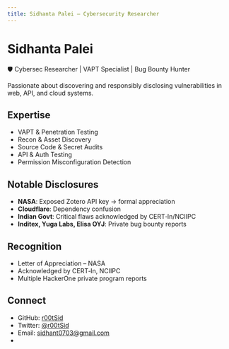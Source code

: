 ```yaml
---
title: Sidhanta Palei – Cybersecurity Researcher
---
```


# Sidhanta Palei  
🛡️ Cybersec Researcher | VAPT Specialist | Bug Bounty Hunter  

Passionate about discovering and responsibly disclosing vulnerabilities in web, API, and cloud systems.

## Expertise
- VAPT & Penetration Testing
- Recon & Asset Discovery
- Source Code & Secret Audits
- API & Auth Testing
- Permission Misconfiguration Detection

## Notable Disclosures
- **NASA**: Exposed Zotero API key → formal appreciation  
- **Cloudflare**: Dependency confusion   
- **Indian Govt**: Critical flaws acknowledged by CERT‑In/NCIIPC  
- **Inditex, Yuga Labs, Elisa OYJ**: Private bug bounty reports

## Recognition
- Letter of Appreciation – NASA  
- Acknowledged by CERT‑In, NCIIPC  
- Multiple HackerOne private program reports

## Connect
- GitHub: [r00tSid](https://github.com/r00tSid)  
- Twitter: [@r00tSid](https://twitter.com/r00tSid)  
- Email: sidhant0703@gmail.com
- 

